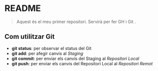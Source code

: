 # README

> Aquest és el meu primer repositori. Servirà per fer GH i Git .

## Com utilitzar Git
- **git status**: per observar el status del Git
- **git add**: per afegir canvis al *Staging*
- **git commit**: per enviar els canvis del Staging al *Repositori Local*
- **git push**: per enviar els canvis del Repositori Local al *Repositori Remot*
